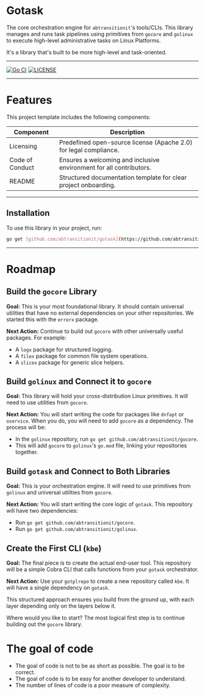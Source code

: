 # Gotask


The core orchestration engine for `abtransitionit`'s tools/CLIs. This library manages and runs task pipelines using primitives from `gocore` and `golinux` to execute high-level administrative tasks on Linux Platforms.

It's a library that's built to be more high-level and task-oriented.

---

[![Go CI](https://github.com/abtransitionit/gotask/actions/workflows/ci.yaml/badge.svg)](https://github.com/abtransitionit/gotask/actions/workflows/ci.yaml)
[![LICENSE](https://img.shields.io/badge/license-Apache_2.0-blue.svg)](https://choosealicense.com/licenses/apache-2.0/)

---


# Features  
This project template includes the following components:  


|Component|Description|
|-|-|
|Licensing|Predefined open-source license (Apache 2.0) for legal compliance.|
|Code of Conduct| Ensures a welcoming and inclusive environment for all contributors.|  
|README|Structured documentation template for clear project onboarding.|  

---

## Installation

To use this library in your project, run:

```bash
go get [github.com/abtransitionit/gotask](https://github.com/abtransitionit/gotask)
```

---

# Roadmap


## Build the `gocore` Library

**Goal:** This is your most foundational library. It should contain universal utilities that have no external dependencies on your other repositories. We started this with the `errorx` package.

**Next Action:** Continue to build out `gocore` with other universally useful packages. For example:
* A `logx` package for structured logging.
* A `filex` package for common file system operations.
* A `slicex` package for generic slice helpers.

## Build `golinux` and Connect it to `gocore`

**Goal:** This library will hold your cross-distribution Linux primitives. It will need to use utilities from `gocore`.

**Next Action:** You will start writing the code for packages like `dnfapt` or `oservice`. When you do, you will need to add `gocore` as a dependency. The process will be:
* In the `golinux` repository, run `go get github.com/abtransitionit/gocore`.
* This will add `gocore` to `golinux`'s `go.mod` file, linking your repositories together.

## Build `gotask` and Connect to Both Libraries

**Goal:** This is your orchestration engine. It will need to use primitives from `golinux` and universal utilities from `gocore`.

**Next Action:** You will start writing the core logic of `gotask`. This repository will have two dependencies:
* Run `go get github.com/abtransitionit/gocore`.
* Run `go get github.com/abtransitionit/golinux`.

## Create the First CLI (`kbe`)

**Goal:** The final piece is to create the actual end-user tool. This repository will be a simple Cobra CLI that calls functions from your `gotask` orchestrator.

**Next Action:** Use your `gotplrepo` to create a new repository called `kbe`. It will have a single dependency on `gotask`.

This structured approach ensures you build from the ground up, with each layer depending only on the layers below it.

Where would you like to start? The most logical first step is to continue building out the `gocore` library.

# The goal of code
- The goal of code is not to be as short as possible. The goal is to be correct.
- The goal of code is to be easy for another developer to understand. 
- The number of lines of code is a poor measure of complexity.